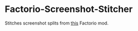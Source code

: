 # Factorio-Screenshot-Stitcher
Stitches screenshot splits from [this](https://mods.factorio.com/mod/FacAutoScreenshot) Factorio mod.
